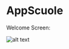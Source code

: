 # AppScuole

Welcome Screen: 

![alt text](https://github.com/[username]/[reponame]/blob/[branch]/Img/welcome.png?raw=true)
